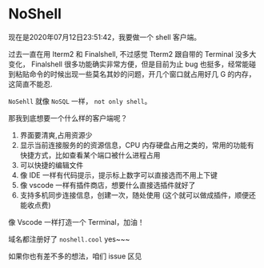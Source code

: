 # NoShell

现在是2020年07月12日23:51:42，我要做一个 shell 客户端。

过去一直在用 Iterm2 和 Finalshell, 不过感觉 Tterm2 跟自带的 Terminal 没多大变化， Finalshell 很多功能确实非常方便，但是目前为止 bug 也挺多，经常能碰到粘贴命令的时候出现一些莫名其妙的问题，开几个窗口就占用好几 G 的内存，这简直不能忍.

`NoSehll` 就像 `NoSQL` 一样， `not only shell`。

那我到底想要一个什么样的客户端呢？

1. 界面要清爽,占用资源少
2. 显示当前连接服务的的资源信息，CPU 内存硬盘占用之类的，常用的功能有快捷方式，比如查看某个端口被什么进程占用
3. 可以快捷的编辑文件
4. 像 IDE 一样有代码提示，提示标上数字可以直接选而不用上下键
5. 像 vscode 一样有插件商店，想要什么直接选插件就好了
6. 支持多机同步连接信息，创建一次，随处使用 (这个就可以做成插件，顺便还能收点费)

像 Vscode 一样打造一个 Terminal，加油！

域名都注册好了 `noshell.cool` yes~~~

如果你也有差不多的想法，咱们 issue 区见
